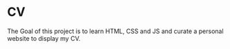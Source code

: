 # CV
The Goal of this project is to learn HTML, CSS and JS and curate a personal website to display my CV.

